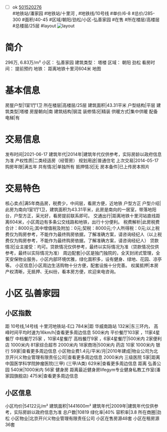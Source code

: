 - [ ] ok [501520276](https://bj.5i5j.com/ershoufang/501520276.html)  
 #地铁站/潘家园 #地铁站/十里河 ,  #地铁线/10号线
#单价/6-8 #总价/285-300 #面积/40-45   #区域/朝阳/劲松/小区-弘善家园 #在售 #所在楼层/高楼层 #总楼层/25层 #layout 
![layout](http://image2a.5i5j.com/bdir/layout/187688.jpg_P5.jpg) 
# 简介 
 296万,  6.83万/m² 
小区： 弘善家园
建筑类型： 塔楼
区域： 朝阳 劲松
看房时间： 提前预约
地铁： 距离地铁十里河604米 地图
# 基本信息 
 房屋户型|1室1厅1卫
所在楼层|高楼层/25层
建筑面积|43.31平米
户型结构|平层
建筑类型|塔楼
房屋朝向|南
建筑结构|钢混
装修情况|精装
供暖方式|集中供暖
配备电梯|有
# 交易信息 
 发布时间|2021-06-17
建筑年代|2014年|建筑年代仅供参考，实际房龄以政府信息为准
产权性质|二类经适房（经管房）
规划用途|普通住宅
上次交易|2014-05-17
购房年限|满五年
共有情况|单独所有
抵押情况|无
房本备件|已上传房本照片
# 交易特色 
 核心卖点|满5年商品房，税费少，中间层，看房方便，近地铁 户型方正
户型介绍|此房为南向1室1厅1卫，建筑面积为43.31平米，此房是南向的一居室，带落地阳台，户型方正，采光好，看房提前联系即可。
交通出行|距离地铁十里河站直线距离604米，小区周边有多条公交线路和地铁，出行十分便利。
税费解析|此房税费合计：8000元;其中增值税及附加：0元;契税：8000元;个人所得税：0元;以上税费仅为购房参考，不能作为最终购房依据，了解准确方案，请咨询经纪人（以上税费仅为购房参考，不能作为最终购房依据，了解准确方案，请咨询经纪人）
贷款情况|业主接受：均可。贷款情况仅供参考，最终以实际情况为准（贷款情况仅供参考，最终以实际情况为准）
周边配套|小区是独门独院的，全天封闭式管理，全天安保物业服务，小区内部环境优雅，绿化面积多，设有健身、绿地、花园、凉亭等。
小区信息|小区周边生活购物十分方便，配套设施十分完善。
权属抵押|本房产权清晰，无抵押、无纠纷，看本房方便，欢迎来电咨询。
# 小区 弘善家园
## 小区指数 
 距 10号线,14号线 十里河地铁站-E口 784米|距 华威南路站 132米|东三环内， 高峰时间平均时速为16km/h|查看更多周边信息
500米内 平价餐厅103家 ，11家4星餐厅
中档餐厅25家 ，10家4星餐厅
高档餐厅9家 ，6家4星餐厅|500米内 2家便利店
1000米内 81家综合超市
2000米内 18家商场|500米内 药店 10家
1000米内 银行 59家|查看更多周边信息
小区物业费1.4元/平米/月|2010年建成|物业公司为北京开兴义物业管理有限责任公司|查看更多周边信息
2000米内 三级医院 5家|距离 中国医学科学院肿瘤医院(三甲) (三甲/A类) 629米|查看更多周边信息
距离 弘善公园 540米|1000米内 56家 健身房
距离最近健身房lifegym专业健身私教工作室(潘家园旗舰店) 475米|查看更多周边信息
## 小区信息 
 小区均价|54122元/m²
建筑面积|1441600m²
建筑年代|2009年|建筑年代仅供参考，实际房龄以政府信息为准
总户数|10819
绿化率|40%
容积率|3.8
所在商圈|劲松
小区物业|北京开兴义物业管理有限责任公司
小区在售房源48套
小区在租房源36套
